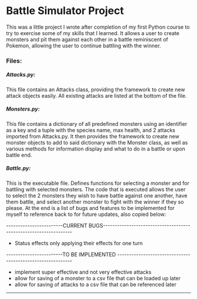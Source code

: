 # Battle Simulator Project

This was a little project I wrote after completion of my first Python course to try to exercise some of my skills that I learned. It allows a user to create monsters and pit them against each other in a battle reminiscent of Pokemon, allowing the user to continue battling with the winner. 

### Files:
##### Attacks.py:
This file contains an Attacks class, providing the framework to create new attack objects easily. All existing attacks are listed at the bottom of the file.
##### Monsters.py:
This file contains a dictionary of all predefined monsters using an identifier as a key and a tuple with the species name, max health, and 2 attacks imported from Attacks.py. It then provides the framework to create new monster objects to add to said dictionary with the Monster class, as well as various methods for information display and what to do in a battle or upon battle end.
##### Battle.py:
This is the executable file. Defines functions for selecting a monster and for battling with selected monsters. The code that is executed allows the user to select the 2 monsters they wish to have battle against one another, have them battle, and select another monster to fight with the winner if they so please. At the end is a list of bugs and features to be implemented for myself to reference back to for future updates, also copied below:

------------------------CURRENT BUGS-----------------------------------------------------------------
* Status effects only applying their effects for one turn

------------------------TO BE IMPLEMENTED -----------------------------------------------------------
* implement super effective and not very effective attacks
* allow for saving of a monster to a csv file that can be loaded up later
* allow for saving of attacks to a csv file that can be referenced later

-----------------------------------------------------------------------------------------------------
